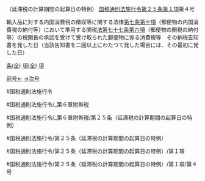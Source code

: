 （延滞税の計算期間の起算日の特例）
[国税通則法施行令第２５条第１項](国税通則法施行＿令＿第２５条第１項)第４号

輸入品に対する内国消費税の徴収等に関する法律[第七条第十項](国税通則法施行＿令＿第７条第１０項)（郵便物の内国消費税の納付等）において準用する関税[法第七十七条第六項](国税通則法＿＿＿＿＿第７７条第６項)（郵便物の関税の納付等）の税関長の承認を受けて受け取られた郵便物に係る消費税等　その納税告知書を発した日（当該告知書を二回以上にわたつて発した場合には、その最初に発した日）

[条(全)](国税通則法施行＿令＿第２５条_.md)    [項(全)](国税通則法施行＿令＿第２５条第１項_.md)    [項](国税通則法施行＿令＿第２５条第１項.md)

[前号←](国税通則法施行＿令＿第２５条第１項第３号.md)    [→次号](国税通則法施行＿令＿第２５条第１項第５号.md)

#国税通則法施行令

#国税通則法施行令/_第６章附帯税

#国税通則法施行令/_第６章附帯税/第２５条（延滞税の計算期間の起算日の特例）

#国税通則法施行令/第２５条（延滞税の計算期間の起算日の特例）

#国税通則法施行令/第２５条（延滞税の計算期間の起算日の特例）/第１項

#国税通則法施行令/第２５条（延滞税の計算期間の起算日の特例）/第１項/第４号

